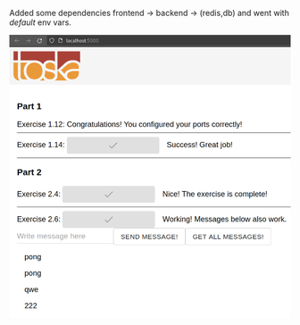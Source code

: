 Added some dependencies frontend -> backend -> (redis,db) and went with *default* env vars.

![screenshot](image.png)
